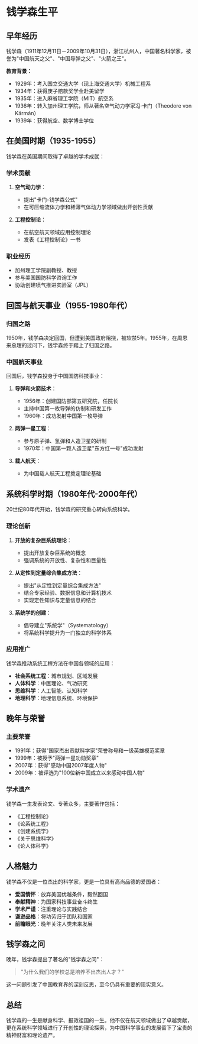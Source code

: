 # 钱学森生平

## 早年经历

钱学森（1911年12月11日－2009年10月31日），浙江杭州人，中国著名科学家，被誉为"中国航天之父"、"中国导弹之父"、"火箭之王"。

**教育背景：**
- 1929年：考入国立交通大学（现上海交通大学）机械工程系
- 1934年：获得庚子赔款奖学金赴美留学
- 1935年：进入麻省理工学院（MIT）航空系
- 1936年：转入加州理工学院，师从著名空气动力学家冯·卡门（Theodore von Kármán）
- 1939年：获得航空、数学博士学位

## 在美国时期（1935-1955）

钱学森在美国期间取得了卓越的学术成就：

### 学术贡献

1. **空气动力学**：
   - 提出"卡门-钱学森公式"
   - 在可压缩流体力学和稀薄气体动力学领域做出开创性贡献

2. **工程控制论**：
   - 在航空航天领域应用控制理论
   - 发表《工程控制论》一书

### 职业经历

- 加州理工学院副教授、教授
- 参与美国国防科学咨询工作
- 协助创建喷气推进实验室（JPL）

## 回国与航天事业（1955-1980年代）

### 归国之路

1950年，钱学森决定回国，但遭到美国政府阻挠，被软禁5年。1955年，在周恩来总理的过问下，钱学森终于踏上了归国之路。

### 中国航天事业

回国后，钱学森投身于中国国防科技事业：

1. **导弹和火箭技术**：
   - 1956年：创建国防部第五研究院，任院长
   - 主持中国第一枚导弹的仿制和研发工作
   - 1960年：成功发射中国第一枚导弹

2. **两弹一星工程**：
   - 参与原子弹、氢弹和人造卫星的研制
   - 1970年：中国第一颗人造卫星"东方红一号"成功发射

3. **载人航天**：
   - 为中国载人航天工程奠定理论基础

## 系统科学时期（1980年代-2000年代）

20世纪80年代开始，钱学森的研究重心转向系统科学。

### 理论创新

1. **开放的复杂巨系统理论**：
   - 提出开放复杂巨系统的概念
   - 强调系统的开放性、复杂性和巨量性

2. **从定性到定量综合集成方法**：
   - 提出"从定性到定量综合集成方法"
   - 结合专家经验、数据信息和计算机技术
   - 实现定性知识与定量信息的结合

3. **系统学的创建**：
   - 倡导建立"系统学"（Systematology）
   - 将系统科学提升为一门独立的科学体系

### 应用推广

钱学森推动系统工程方法在中国各领域的应用：

- **社会系统工程**：城市规划、区域发展
- **人体科学**：中医理论、气功研究
- **思维科学**：人工智能、认知科学
- **地理科学**：地理信息系统、环境保护

## 晚年与荣誉

### 主要荣誉

- 1991年：获得"国家杰出贡献科学家"荣誉称号和一级英雄模范奖章
- 1999年：被授予"两弹一星功勋奖章"
- 2007年：获得"感动中国2007年度人物"
- 2009年：被评选为"100位新中国成立以来感动中国人物"

### 学术遗产

钱学森一生发表论文、专著众多，主要著作包括：

- 《工程控制论》
- 《论系统工程》
- 《创建系统学》
- 《关于思维科学》
- 《论人体科学》

## 人格魅力

钱学森不仅是一位杰出的科学家，更是一位具有高尚品德的爱国者：

- **爱国情怀**：放弃美国优越条件，毅然回国
- **奉献精神**：为国家科技事业奋斗终生
- **学术严谨**：注重理论与实践结合
- **谦逊品格**：将功劳归于团队和国家
- **前瞻眼光**：晚年关注人类未来发展

## 钱学森之问

晚年，钱学森提出了著名的"钱学森之问"：

> "为什么我们的学校总是培养不出杰出人才？"

这一问题引发了中国教育界的深刻反思，至今仍具有重要的现实意义。

## 总结

钱学森的一生是献身科学、报效祖国的一生。他不仅在航天领域做出了卓越贡献，更在系统科学领域进行了开创性的理论探索，为中国科学事业的发展留下了宝贵的精神财富和理论遗产。

